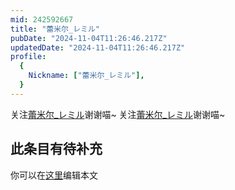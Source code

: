```yaml
---
mid: 242592667
title: "蕾米尔_レミル"
pubDate: "2024-11-04T11:26:46.217Z"
updatedDate: "2024-11-04T11:26:46.217Z"
profile:
  {
    Nickname: ["蕾米尔_レミル"],
  }
---
```


关注[蕾米尔_レミル](https://space.bilibili.com/242592667)谢谢喵~ 关注[蕾米尔_レミル](https://space.bilibili.com/242592667)谢谢喵~

## 此条目有待补充
你可以在[这里](https://github.com/Yuhanawa/VTuber.ICU/edit/master/src/content/v/蕾米尔_レミル/index.md)编辑本文
